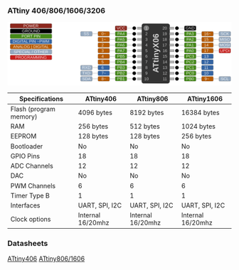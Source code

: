 ### ATtiny 406/806/1606/3206
![x06 Pin Mapping](ATtiny_x06.gif "Arduino Pin Mapping for ATtiny x06")

 Specifications |  ATtiny406  |  ATtiny806  |    ATtiny1606   
------------ | ------------- | ------------- | ------------- 
Flash (program memory)   | 4096 bytes| 8192 bytes | 16384 bytes 
RAM  | 256 bytes | 512 bytes | 1024 bytes 
EEPROM | 128 bytes | 128 bytes | 256 bytes 
Bootloader | No | No | No 
GPIO Pins | 18 | 18 | 18 
ADC Channels | 12 | 12 | 12  
DAC | No | No | No 
PWM Channels | 6 | 6 | 6 
Timer Type B | 1 | 1 | 1
Interfaces | UART, SPI, I2C | UART, SPI, I2C | UART, SPI, I2C
Clock options | Internal 16/20mhz | Internal 16/20mhz | Internal 16/20mhz 

### Datasheets
[ATtiny406](http://ww1.microchip.com/downloads/en/DeviceDoc/Microchip%208bit%20mcu%20AVR%20ATtiny406%20data%20sheet%2040001976A.pdf)
[ATtiny806/1606](http://ww1.microchip.com/downloads/en/DeviceDoc/ATtiny806_1606_Data_Sheet_40002029A.pdf)
